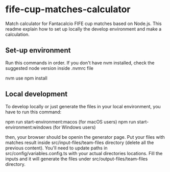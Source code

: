 # fife-cup-matches-calculator
Match calculator for Fantacalcio FIFE cup matches based on Node.js.
This readme explain how to set up locally the develop environment and make a calculation.

## Set-up environment
Run this commands in order. If you don't have nvm installed, check the suggested node version inside .nvmrc file

nvm use
npm install

## Local development
To develop locally or just generate the files in your local environment, you have to run this command:

npm run start-environment:macos (for macOS users)
npm run start-environment:windows (for Windows users)

then, your browser should be openin the generator page.
Put your files with matches result inside src/input-files/team-files directory (delete all the previous content).
You'll need to update paths in src/config/variables.config.ts with your actual directories locations.
Fill the inputs and it will generate the files under src/output-files/team-files directory.

